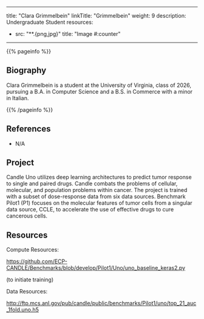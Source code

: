 ---
title: "Clara Grimmelbein"
linkTitle: "Grimmelbein"
weight: 9
description: Undergraduate Student 
resources:
- src: "**.{png,jpg}"
  title: "Image #:counter"
------

{{% pageinfo %}}

## Biography

Clara Grimmelbein is a student at the University of Virginia, class of
2026, pursuing a B.A. in Computer Science and a B.S. in Commerce with
a minor in Italian. 

{{% /pageinfo %}}

## References 

* N/A

## Project 

Candle Uno utilizes deep learning architectures to predict tumor response to single and paired drugs. Candle combats the problems of cellular, molecular, and population problems within cancer. The project is trained with a subset of dose-response data from six data sources. Benchmark Pilot1 (P1) focuses on the molecular features of tumor cells from a singular data source, CCLE, to accelerate the use of effective drugs to cure cancerous cells.  

## Resources

Compute Resources: 

<https://github.com/ECP-CANDLE/Benchmarks/blob/develop/Pilot1/Uno/uno_baseline_keras2.py>

(to initiate training)

Data Resources: 

<http://ftp.mcs.anl.gov/pub/candle/public/benchmarks/Pilot1/uno/top_21_auc_1fold.uno.h5>






